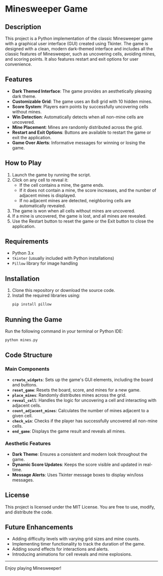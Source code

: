 # Minesweeper Game

## Description
This project is a Python implementation of the classic Minesweeper game with a graphical user interface (GUI) created using Tkinter. The game is designed with a clean, modern dark-themed interface and includes all the classic features of Minesweeper, such as uncovering cells, avoiding mines, and scoring points. It also features restart and exit options for user convenience.

## Features
- **Dark Themed Interface**: The game provides an aesthetically pleasing dark theme.
- **Customizable Grid**: The game uses an 8x8 grid with 10 hidden mines.
- **Score System**: Players earn points by successfully uncovering cells without mines.
- **Win Detection**: Automatically detects when all non-mine cells are uncovered.
- **Mine Placement**: Mines are randomly distributed across the grid.
- **Restart and Exit Options**: Buttons are available to restart the game or exit the application.
- **Game Over Alerts**: Informative messages for winning or losing the game.

## How to Play
1. Launch the game by running the script.
2. Click on any cell to reveal it:
   - If the cell contains a mine, the game ends.
   - If it does not contain a mine, the score increases, and the number of adjacent mines is displayed.
   - If no adjacent mines are detected, neighboring cells are automatically revealed.
3. The game is won when all cells without mines are uncovered.
4. If a mine is uncovered, the game is lost, and all mines are revealed.
5. Use the Restart button to reset the game or the Exit button to close the application.

## Requirements
- Python 3.x
- `tkinter` (usually included with Python installations)
- `Pillow` library for image handling

## Installation
1. Clone this repository or download the source code.
2. Install the required libraries using:
   ```bash
   pip install pillow
   ```

## Running the Game
Run the following command in your terminal or Python IDE:
```bash
python mines.py
```

## Code Structure
### Main Components
- **`create_widgets`**: Sets up the game's GUI elements, including the board and buttons.
- **`reset_game`**: Resets the board, score, and mines for a new game.
- **`place_mines`**: Randomly distributes mines across the grid.
- **`reveal_cell`**: Handles the logic for uncovering a cell and interacting with adjacent cells.
- **`count_adjacent_mines`**: Calculates the number of mines adjacent to a given cell.
- **`check_win`**: Checks if the player has successfully uncovered all non-mine cells.
- **`end_game`**: Displays the game result and reveals all mines.

### Aesthetic Features
- **Dark Theme**: Ensures a consistent and modern look throughout the game.
- **Dynamic Score Updates**: Keeps the score visible and updated in real-time.
- **Message Alerts**: Uses Tkinter message boxes to display win/loss messages.

## License
This project is licensed under the MIT License. You are free to use, modify, and distribute the code.

## Future Enhancements
- Adding difficulty levels with varying grid sizes and mine counts.
- Implementing timer functionality to track the duration of the game.
- Adding sound effects for interactions and alerts.
- Introducing animations for cell reveals and mine explosions.

---
Enjoy playing Minesweeper!

